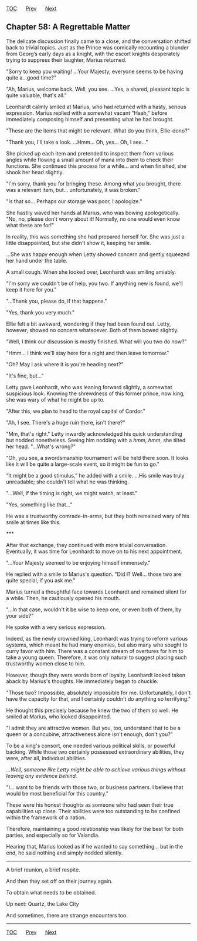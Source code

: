 [TOC](../readme.md)&nbsp;&nbsp;&nbsp;&nbsp;&nbsp;&nbsp;[Prev](index_split_033.md)&nbsp;&nbsp;&nbsp;&nbsp;&nbsp;&nbsp;[Next](index_split_035.md)



## Chapter 58: A Regrettable Matter

The delicate discussion finally came to a close, and the conversation
shifted back to trivial topics. Just as the Prince was comically
recounting a blunder from Georg’s early days as a knight, with the
escort knights desperately trying to suppress their laughter, Marius
returned.

"Sorry to keep you waiting! ...Your Majesty, everyone seems to be having
quite a…good time?"

"Ah, Marius, welcome back. Well, you see. ...Yes, a shared, pleasant
topic is quite valuable, that's all."

Leonhardt calmly smiled at Marius, who had returned with a hasty,
serious expression. Marius replied with a somewhat vacant "Haah," before
immediately composing himself and presenting what he had brought.

"These are the items that might be relevant. What do you think,
Ellie-dono?"

"Thank you, I'll take a look. ...Hmm... Oh, yes... Oh, I see..."

She picked up each item and pretended to inspect them from various
angles while flowing a small amount of mana into them to check their
functions. She continued this process for a while... and when finished,
she shook her head slightly.

"I'm sorry, thank you for bringing these. Among what you brought, there
was a relevant item, but... unfortunately, it was broken."

"Is that so... Perhaps our storage was poor, I apologize."

She hastily waved her hands at Marius, who was bowing apologetically.
"No, no, please don't worry about it! Normally, no one would even know
what these are for!"

In reality, this was something she had prepared herself for. She was
just a little disappointed, but she didn't show it, keeping her smile.

...She was happy enough when Letty showed concern and gently squeezed
her hand under the table.

A small cough. When she looked over, Leonhardt was smiling amiably.

"I'm sorry we couldn't be of help, you two. If anything new is found,
we'll keep it here for you."

"...Thank you, please do, if that happens."

"Yes, thank you very much."

Ellie felt a bit awkward, wondering if they had been found out. Letty,
however, showed no concern whatsoever. Both of them bowed slightly.

"Well, I think our discussion is mostly finished. What will you two do
now?"

"Hmm... I think we'll stay here for a night and then leave tomorrow."

"Oh? May I ask where it is you're heading next?"

"It's fine, but..."

Letty gave Leonhardt, who was leaning forward slightly, a somewhat
suspicious look. Knowing the shrewdness of this former prince, now king,
she was wary of what he might be up to.

"After this, we plan to head to the royal capital of Cordor."

"Ah, I see. There's a huge ruin there, isn't there?"

"Mm, that's right." Letty inwardly acknowledged his quick understanding
but nodded nonetheless. Seeing him nodding with a *hmm, hmm*, she tilted
her head. "...What's wrong?"

"Oh, you see, a swordsmanship tournament will be held there soon. It
looks like it will be quite a large-scale event, so it might be fun to
go."

“It might be a good stimulus,” he added with a smile. ...His smile was
truly unreadable; she couldn't tell what he was thinking.

"...Well, if the timing is right, we might watch, at least."

"Yes, something like that..."

He was a trustworthy comrade-in-arms, but they both remained wary of his
smile at times like this.

\*\*\*

After that exchange, they continued with more trivial conversation.
Eventually, it was time for Leonhardt to move on to his next
appointment.

"...Your Majesty seemed to be enjoying himself immensely."

He replied with a smile to Marius's question. "Did I? Well… those two
are quite special, if you ask me."

Marius turned a thoughtful face towards Leonhardt and remained silent
for a while. Then, he cautiously opened his mouth.

"...In that case, wouldn't it be wise to keep one, or even both of them,
by your side?"

He spoke with a very serious expression.

Indeed, as the newly crowned king, Leonhardt was trying to reform
various systems, which meant he had many enemies, but also many who
sought to curry favor with him. There was a constant stream of overtures
for him to take a young queen. Therefore, it was only natural to suggest
placing such trustworthy women close to him.

However, though they were words born of loyalty, Leonhardt looked taken
aback by Marius's thoughts. He immediately began to chuckle.

"Those two? Impossible, absolutely impossible for me. Unfortunately, I
don't have the capacity for that, and I certainly couldn't do anything
so terrifying."

He thought this precisely because he knew the two of them so well. He
smiled at Marius, who looked disappointed.

"I admit they are attractive women. But you, too, understand that to be
a queen or a concubine, attractiveness alone isn't enough, don't you?"

To be a king's consort, one needed various political skills, or powerful
backing. While those two certainly possessed extraordinary abilities,
they were, after all, individual abilities.

*...Well, someone like Letty might be able to achieve various things
without leaving any evidence behind.*

"I... want to be friends with those two, or business partners. I believe
that would be most beneficial for this country."

These were his honest thoughts as someone who had seen their true
capabilities up close. Their abilities were too outstanding to be
confined within the framework of a nation.

Therefore, maintaining a good relationship was likely for the best for
both parties, and especially so for Valandia.

Hearing that, Marius looked as if he wanted to say something... but in
the end, he said nothing and simply nodded silently.

------------------------------------------------------------------------

A brief reunion, a brief respite.

And then they set off on their journey again.

To obtain what needs to be obtained.

Up next: Quartz, the Lake City

And sometimes, there are strange encounters too.


---
[TOC](../readme.md)&nbsp;&nbsp;&nbsp;&nbsp;&nbsp;&nbsp;[Prev](index_split_033.md)&nbsp;&nbsp;&nbsp;&nbsp;&nbsp;&nbsp;[Next](index_split_035.md)

